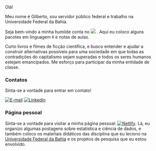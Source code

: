 Olá!

Meu nome é Gilberto, sou servidor público federal e trabalho na Universidade Federal da Bahia.

Seja bem-vindo a minha humilde conta no [![](https://img.shields.io/static/v1?label=GitHub&message=gilberto-sassi&color=black&logo=github)](https://github.com/gilberto-sassi/) . Aqui eu coloco alguns pacotes em linguagem `R` e notas de aulas.

Curto livros e filmes de ficção científica, e  busco entender e ajudar a construir alternativas possíveis para uma sociedade em que todas as contradições do capitalismo sejam superadas e todos os seres humanos estejam emancipados. Me esforço para participar da minha entidade de classe.

### Contatos

Sinta-se a vontade para entrar em contato!

[![E-mail](https://img.shields.io/static/v1?label=Gmail&message=sassi.pereira.gilberto&color=red&logo=gmail)](mailto:sassi.pereira.gilberto@gmail.com)
[![Linkedin](https://img.shields.io/static/v1?label=GitLab&message=gilberto-sassi&color=blue&logo=linkedin)](https://www.linkedin.com/in/gilberto-sassi/)

### Página pessoal

Sinta-se a vontade para visitar a minha página pessoal: [![Netlify](https://img.shields.io/badge/Netlify-Página%20pessoal-brightgreen)](https://gilbertosassi.netlify.app/pt/). Lá, eu organizo algumas postagens sobre estatística e ciência de dados, e também coloco os mateŕiais didáticos das disciplina que eu leciono na [Universidade Federal da Bahia](https://est.ufba.br) e os projetos de pesquisa que eu estou envolvido.
